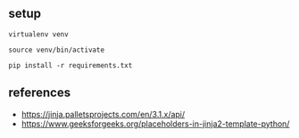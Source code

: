 ## setup

```shell
virtualenv venv

source venv/bin/activate

pip install -r requirements.txt
```

## references
- https://jinja.palletsprojects.com/en/3.1.x/api/
- https://www.geeksforgeeks.org/placeholders-in-jinja2-template-python/